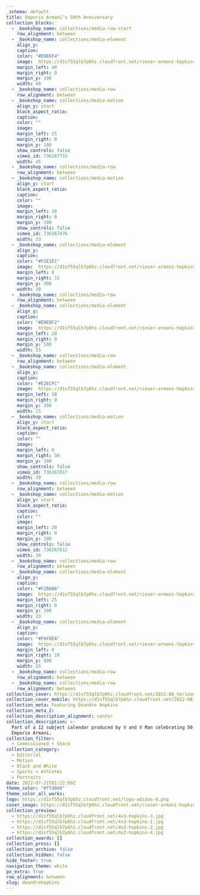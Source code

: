 ```yaml
---
_schema: default
title: Emporio Armani’s 50th Anniversary 
collection_blocks:
  - _bookshop_name: collections/media-row-start
    row_alignment: between
  - _bookshop_name: collections/media-element
    align_y:  
    caption: 
    color: "#D9E6F4"
    image:  https://d1sf55qlb7p6hz.cloudfront.net/rieser-armani-hopkins-9.jpg
    margin_left: 40
    margin_right: 0
    margin_y: 100
    width: 40
  - _bookshop_name: collections/media-row
    row_alignment: between
  - _bookshop_name: collections/media-motion
    align_y: start
    block_aspect_ratio: 
    caption: 
    color: ""
    image: 
    margin_left: 25
    margin_right: 0
    margin_y: 100
    show_controls: false
    vimeo_id: 736267733
    width: 45
  - _bookshop_name: collections/media-row
    row_alignment: between
  - _bookshop_name: collections/media-motion
    align_y: start
    block_aspect_ratio: 
    caption: 
    color: ""
    image: 
    margin_left: 10
    margin_right: 0
    margin_y: 100
    show_controls: false
    vimeo_id: 736267876
    width: 33
  - _bookshop_name: collections/media-element
    align_y:  
    caption: 
    color: "#F2E1E1"
    image:  https://d1sf55qlb7p6hz.cloudfront.net/rieser-armani-hopkins-4.jpg
    margin_left: 0
    margin_right: 15
    margin_y: 300
    width: 30
  - _bookshop_name: collections/media-row
    row_alignment: between
  - _bookshop_name: collections/media-element
    align_y:  
    caption: 
    color: "#E9E8F2"
    image:  https://d1sf55qlb7p6hz.cloudfront.net/rieser-armani-hopkins-7.jpg
    margin_left: 20
    margin_right: 0
    margin_y: 100
    width: 55
  - _bookshop_name: collections/media-row
    row_alignment: between
  - _bookshop_name: collections/media-element
    align_y:  
    caption: 
    color: "#E2ECFC"
    image:  https://d1sf55qlb7p6hz.cloudfront.net/rieser-armani-hopkins-6.jpg
    margin_left: 10
    margin_right: 0
    margin_y: 300
    width: 25
  - _bookshop_name: collections/media-motion
    align_y: start
    block_aspect_ratio: 
    caption: 
    color: ""
    image: 
    margin_left: 0
    margin_right: 30
    margin_y: 100
    show_controls: false
    vimeo_id: 736267817
    width: 30
  - _bookshop_name: collections/media-row
    row_alignment: between
  - _bookshop_name: collections/media-motion
    align_y: start
    block_aspect_ratio: 
    caption: 
    color: ""
    image: 
    margin_left: 20
    margin_right: 0
    margin_y: 100
    show_controls: false
    vimeo_id: 736267612
    width: 30
  - _bookshop_name: collections/media-row
    row_alignment: between
  - _bookshop_name: collections/media-element
    align_y:  
    caption: 
    color: "#F2BAB6"
    image:  https://d1sf55qlb7p6hz.cloudfront.net/rieser-armani-hopkins-5.jpg
    margin_left: 25
    margin_right: 0
    margin_y: 100
    width: 33
  - _bookshop_name: collections/media-element
    align_y:  
    caption: 
    color: "#F6F0EA"
    image:  https://d1sf55qlb7p6hz.cloudfront.net/rieser-armani-hopkins-1.jpg
    margin_left: 0
    margin_right: 10
    margin_y: 800
    width: 25
  - _bookshop_name: collections/media-row
    row_alignment: between
  - _bookshop_name: collections/media-row
    row_alignment: between
collection_cover: https://d1sf55qlb7p6hz.cloudfront.net/2022-08_horizontal-covers-6.jpg
collection_cover_mobile: https://d1sf55qlb7p6hz.cloudfront.net/2022-08_vertical-covers-13.jpg
collection_meta: Featuring Deandre Hopkins 
collection_meta_2: 
collection_description_alignment: center
collection_description: >-
  Part of a 12 subject calendar produced by V and V Man celebrating 50 years of
  Emporio Armani.
collection_filter:
  - Commissioned + Stock
collection_category:
  - Editorial
  - Motion
  - Black and White
  - Sports + Athletes
  - Portraits
date: 2022-07-21T01:22:09Z
theme_color: "#ffd0d0"
theme_color_all_works:
logo: https://d1sf55qlb7p6hz.cloudfront.net/logo-adidas-8.png
cover_image: https://d1sf55qlb7p6hz.cloudfront.net/rieser-armani-hopkins-7.jpg
collection_preview:
  - https://d1sf55qlb7p6hz.cloudfront.net/4x3-hopkins-3.jpg
  - https://d1sf55qlb7p6hz.cloudfront.net/4x3-hopkins-1.jpg
  - https://d1sf55qlb7p6hz.cloudfront.net/4x3-hopkins-2.jpg
  - https://d1sf55qlb7p6hz.cloudfront.net/4x3-hopkins-4.jpg
collection_awards: []
collection_press: []
collection_archive: false
collection_hidden: false
hide_footer: true 
navigation_theme: white
px_extra: true
row_alignment: between
slug: deandrehopkins
---
```

